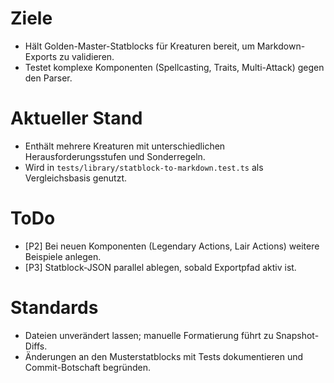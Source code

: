 # Ziele
- Hält Golden-Master-Statblocks für Kreaturen bereit, um Markdown-Exports zu validieren.
- Testet komplexe Komponenten (Spellcasting, Traits, Multi-Attack) gegen den Parser.

# Aktueller Stand
- Enthält mehrere Kreaturen mit unterschiedlichen Herausforderungsstufen und Sonderregeln.
- Wird in `tests/library/statblock-to-markdown.test.ts` als Vergleichsbasis genutzt.

# ToDo
- [P2] Bei neuen Komponenten (Legendary Actions, Lair Actions) weitere Beispiele anlegen.
- [P3] Statblock-JSON parallel ablegen, sobald Exportpfad aktiv ist.

# Standards
- Dateien unverändert lassen; manuelle Formatierung führt zu Snapshot-Diffs.
- Änderungen an den Musterstatblocks mit Tests dokumentieren und Commit-Botschaft begründen.
